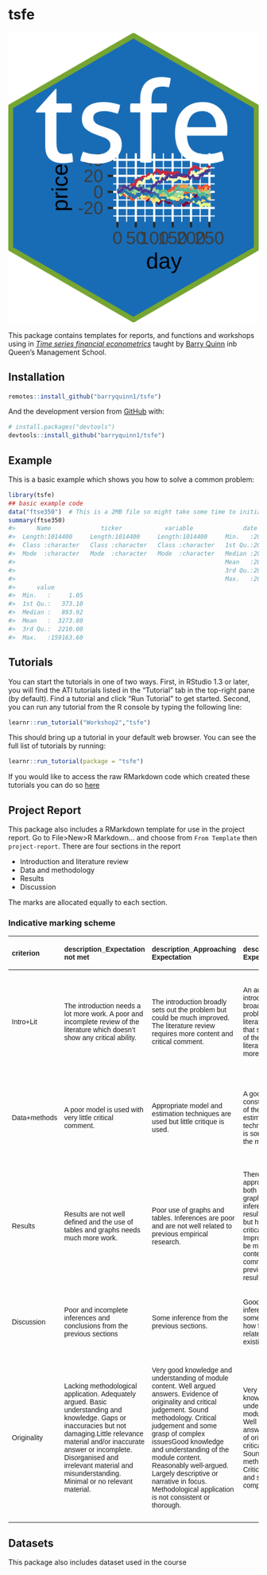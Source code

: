 
<!-- README.md is generated from README.Rmd. Please edit that file -->

# tsfe

<img src="inst/figures/ggplot2.png">

This package contains templates for reports, and functions and workshops
using in [*Time series financial
econometrics*](https://canvas.qub.ac.uk/courses/11736) taught by [Barry
Quinn](https://quinference.com/) inb Queen’s Management School.

## Installation

``` r
remotes::install_github("barryquinn1/tsfe")
```

And the development version from [GitHub](https://github.com/) with:

``` r
# install.packages("devtools")
devtools::install_github("barryquinn1/tsfe")
```

## Example

This is a basic example which shows you how to solve a common problem:

``` r
library(tsfe)
## basic example code
data("ftse350")  # This is a 2MB file so might take some time to initially load
summary(ftse350)
#>      Name              ticker            variable              date           
#>  Length:1014400     Length:1014400     Length:1014400     Min.   :2016-04-29  
#>  Class :character   Class :character   Class :character   1st Qu.:2017-06-14  
#>  Mode  :character   Mode  :character   Mode  :character   Median :2018-07-20  
#>                                                           Mean   :2018-07-13  
#>                                                           3rd Qu.:2019-08-14  
#>                                                           Max.   :2020-09-01  
#>      value          
#>  Min.   :     1.05  
#>  1st Qu.:   373.10  
#>  Median :   893.92  
#>  Mean   :  3273.80  
#>  3rd Qu.:  2210.00  
#>  Max.   :159163.60
```

## Tutorials

You can start the tutorials in one of two ways. First, in RStudio 1.3 or
later, you will find the ATI tutorials listed in the “Tutorial” tab in
the top-right pane (by default). Find a tutorial and click “Run
Tutorial” to get started. Second, you can run any tutorial from the R
console by typing the following line:

``` r
learnr::run_tutorial("Workshop2","tsfe")
```

This should bring up a tutorial in your default web browser. You can see
the full list of tutorials by running:

``` r
learnr::run_tutorial(package = "tsfe")
```

If you would like to access the raw RMarkdown code which created these
tutorials you can do so
[here](https://github.com/barryquinn1/tsfe/tree/master/inst/tutorials)

## Project Report

This package also includes a RMarkdown template for use in the project
report. Go to File\>New\>R Markdown… and choose from `From Template`
then `project-report`. There are four sections in the report

  - Introduction and literature review
  - Data and methodology
  - Results
  - Discussion

The marks are allocated equally to each section.

### Indicative marking scheme

<table class=" lightable-paper" style='font-family: "Arial Narrow", arial, helvetica, sans-serif; margin-left: auto; margin-right: auto;'>

<thead>

<tr>

<th style="text-align:left;">

criterion

</th>

<th style="text-align:left;">

description\_Expectation not met

</th>

<th style="text-align:left;">

description\_Approaching Expectation

</th>

<th style="text-align:left;">

description\_Meets Expectation

</th>

<th style="text-align:left;">

description\_Exceeds Expectation

</th>

<th style="text-align:left;">

value\_Expectation not met

</th>

<th style="text-align:left;">

value\_Approaching Expectation

</th>

<th style="text-align:left;">

value\_Meets Expectation

</th>

<th style="text-align:left;">

value\_Exceeds Expectation

</th>

</tr>

</thead>

<tbody>

<tr>

<td style="text-align:left;">

Intro+Lit

</td>

<td style="text-align:left;">

The introduction needs a lot more work. A poor and incomplete review of
the literature which doesn’t show any critical ability.

</td>

<td style="text-align:left;">

The introduction broadly sets out the problem but could be much
improved. The literature review requires more content and critical
comment.

</td>

<td style="text-align:left;">

An adequate introduction which broadly sets out the problem. A good
literature review that sets out some of the relevant literature but need
more critique.

</td>

<td style="text-align:left;">

A very good introduction which is easy to read and introduces the
problem well, setting out the overall project aim. A very good
literature review, detailing the relevant literature and critiquing it.

</td>

<td style="text-align:left;">

5

</td>

<td style="text-align:left;">

15

</td>

<td style="text-align:left;">

20

</td>

<td style="text-align:left;">

25

</td>

</tr>

<tr>

<td style="text-align:left;">

Data+methods

</td>

<td style="text-align:left;">

A poor model is used with very little critical comment.

</td>

<td style="text-align:left;">

Appropriate model and estimation techniques are used but little critique
is used.

</td>

<td style="text-align:left;">

A good model construct and use of the standard estimation techniques.
There is some critique of the methods.

</td>

<td style="text-align:left;">

A very good model construction with critical comments of its use.
Estimation techniques are well laid out and critiqued, with some
improvements mentioned.

</td>

<td style="text-align:left;">

5

</td>

<td style="text-align:left;">

15

</td>

<td style="text-align:left;">

20

</td>

<td style="text-align:left;">

25

</td>

</tr>

<tr>

<td style="text-align:left;">

Results

</td>

<td style="text-align:left;">

Results are not well defined and the use of tables and graphs needs much
more work.

</td>

<td style="text-align:left;">

Poor use of graphs and tables. Inferences are poor and are not well
related to previous empirical research.

</td>

<td style="text-align:left;">

There is appropriate use of both tables and graphs. The inferences on
results are good but have sparse critical comments. Improvement could be
made with more contextual comment about previous empirical results.

</td>

<td style="text-align:left;">

Very good use is made of both tables and graphs. The most interesting
features of the results are well identified with inferences related to
overall project aims. A excellent critique of your results using
previous empirical research.

</td>

<td style="text-align:left;">

5

</td>

<td style="text-align:left;">

15

</td>

<td style="text-align:left;">

20

</td>

<td style="text-align:left;">

25

</td>

</tr>

<tr>

<td style="text-align:left;">

Discussion

</td>

<td style="text-align:left;">

Poor and incomplete inferences and conclusions from the previous
sections

</td>

<td style="text-align:left;">

Some inference from the previous sections.

</td>

<td style="text-align:left;">

Good use of critical inferences with some reference to how findings are
related to the existing literature.

</td>

<td style="text-align:left;">

Excellent use of critical inferences with well thought out critique
given the literature described in the previous sections.

</td>

<td style="text-align:left;">

5

</td>

<td style="text-align:left;">

15

</td>

<td style="text-align:left;">

20

</td>

<td style="text-align:left;">

25

</td>

</tr>

<tr>

<td style="text-align:left;">

Originality

</td>

<td style="text-align:left;">

Lacking methodological application. Adequately argued. Basic
understanding and knowledge. Gaps or inaccuracies but not
damaging.Little relevance material and/or inaccurate answer or
incomplete. Disorganised and irrelevant material and misunderstanding.
Minimal or no relevant material.

</td>

<td style="text-align:left;">

Very good knowledge and understanding of module content. Well argued
answers. Evidence of originality and critical judgement. Sound
methodology. Critical judgement and some grasp of complex issuesGood
knowledge and understanding of the module content. Reasonably
well-argued. Largely descriptive or narrative in focus. Methodological
application is not consistent or thorough.

</td>

<td style="text-align:left;">

Very good knowledge and understanding of module content. Well argued
answers. Evidence of originality and critical judgement. Sound
methodology. Critical judgement and some grasp of complex issu

</td>

<td style="text-align:left;">

Thorough and systematic knowledge and understanding of the module
content. A clear grasp of the issues involved, with evidence of
innovative and the original use of learning resources. Knowledge beyond
module content. Clear evidence of independent thought and originality.
Methodological rigour. High critical judgement and a confident grasp of
complex issues

</td>

<td style="text-align:left;">

5

</td>

<td style="text-align:left;">

18

</td>

<td style="text-align:left;">

28

</td>

<td style="text-align:left;">

40

</td>

</tr>

</tbody>

</table>

## Datasets

This package also includes dataset used in the course
